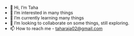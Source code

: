 - 👋 Hi, I’m Taha
- 👀 I’m interested in many things
- 🌱 I’m currently learning many things
- 💞️ I’m looking to collaborate on some things, still exploring.
- 📫 How to reach me - taharaja02@gmail.com
